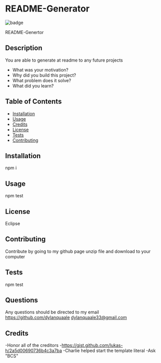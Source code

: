 # README-Generator

  ![badge](https://img.shields.io/badge/license-Eclipse-lightblue.svg)
 
  README-Genertor
  
  ## Description
  You are able to generate at readme to any future projects
  - What was your motivation?
  - Why did you build this project?
  - What problem does it solve?
  - What did you learn?
  
  ## Table of Contents
  - [Installation](#installation)
  - [Usage](#usage)
  - [Credits](#credits)
  - [License](#license)
  - [Tests](#Tests)
  - [Contributing](#Contributing)
  
  ## Installation
  npm i
  ## Usage
  npm test
  ## License
  Eclipse
  ## Contributing
  Contribute by going to my github page unzip file and download to your computer
  ## Tests
  npm test
  ## Questions
  Any questions should be directed to my email
  https://github.com/dylanquaale 
  dylanquaale33@gmail.com
  ## Credits 
  -Honor all of the creditors
  -https://gist.github.com/lukas-h/2a5d00690736b4c3a7ba
  -Charlie helped start the template literal
  -Ask "BCS"
  